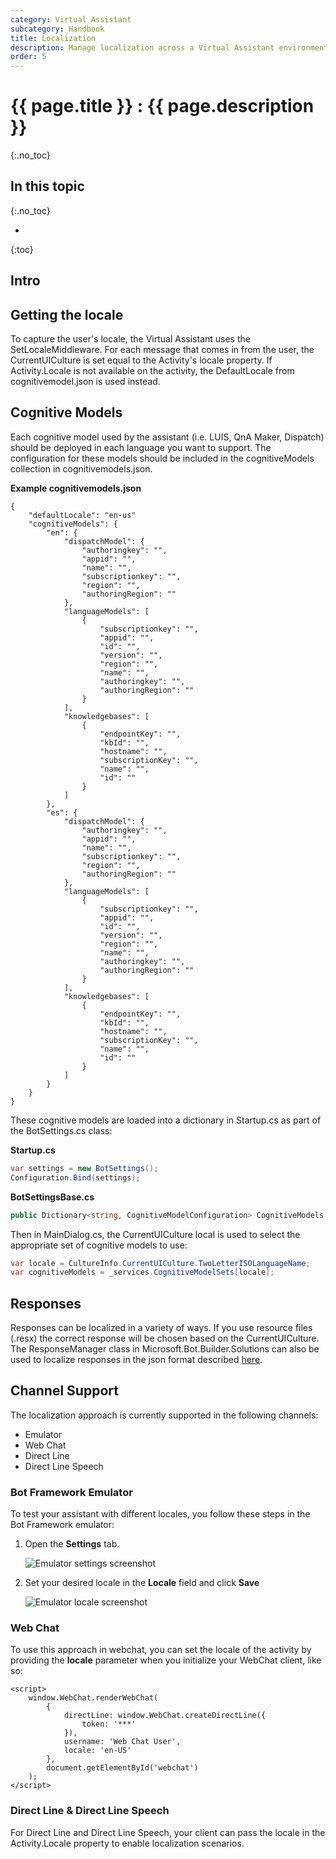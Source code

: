 ```yaml
---
category: Virtual Assistant
subcategory: Handbook
title: Localization
description: Manage localization across a Virtual Assistant environment
order: 5
---
```


# {{ page.title }} : {{ page.description }}
{:.no_toc}

## In this topic
{:.no_toc}

* 
{:toc}

## Intro

## Getting the locale
To capture the user's locale, the Virtual Assistant uses the SetLocaleMiddleware. For each message that comes in from the user, the CurrentUICulture is set equal to the Activity's locale property. If Activity.Locale is not available on the activity, the DefaultLocale from cognitivemodel.json is used instead.

## Cognitive Models
Each cognitive model used by the assistant (i.e. LUIS, QnA Maker, Dispatch) should be deployed in each language you want to support. The configuration for these models should be included in the cognitiveModels collection in cognitivemodels.json.

**Example cognitivemodels.json**
```
{
    "defaultLocale": "en-us"
    "cognitiveModels": {
        "en": {
            "dispatchModel": {
                "authoringkey": "",
                "appid": "",
                "name": "",
                "subscriptionkey": "",
                "region": "",
                "authoringRegion": ""
            },
            "languageModels": [
                {
                    "subscriptionkey": "",
                    "appid": "",
                    "id": "",
                    "version": "",
                    "region": "",
                    "name": "",
                    "authoringkey": "",
                    "authoringRegion": ""
                }
            ],
            "knowledgebases": [
                {
                    "endpointKey": "",
                    "kbId": "",
                    "hostname": "",
                    "subscriptionKey": "",
                    "name": "",
                    "id": ""
                }
            ]
        },
        "es": {
            "dispatchModel": {
                "authoringkey": "",
                "appid": "",
                "name": "",
                "subscriptionkey": "",
                "region": "",
                "authoringRegion": ""
            },
            "languageModels": [
                {
                    "subscriptionkey": "",
                    "appid": "",
                    "id": "",
                    "version": "",
                    "region": "",
                    "name": "",
                    "authoringkey": "",
                    "authoringRegion": ""
                }
            ],
            "knowledgebases": [
                {
                    "endpointKey": "",
                    "kbId": "",
                    "hostname": "",
                    "subscriptionKey": "",
                    "name": "",
                    "id": ""
                }
            ]
        }
    }
}
```

These cognitive models are loaded into a dictionary in Startup.cs as part of the BotSettings.cs class:

**Startup.cs**
```csharp
var settings = new BotSettings();
Configuration.Bind(settings);
```

**BotSettingsBase.cs**
```csharp
public Dictionary<string, CognitiveModelConfiguration> CognitiveModels { get; set; }
```

Then in MainDialog.cs, the CurrentUICulture local is used to select the appropriate set of cognitive models to use:

```csharp
var locale = CultureInfo.CurrentUICulture.TwoLetterISOLanguageName;
var cognitiveModels = _services.CognitiveModelSets[locale];
```

## Responses
Responses can be localized in a variety of ways. If you use resource files (.resx) the correct response will be chosen based on the CurrentUICulture. The ResponseManager class in Microsoft.Bot.Builder.Solutions can also be used to localize responses in the json format described [here]({{site.baseurl}}/reference/skills/responses).

## Channel Support
The localization approach is currently supported in the following channels:
- Emulator
- Web Chat
- Direct Line
- Direct Line Speech

### Bot Framework Emulator
To test your assistant with different locales, you follow these steps in the Bot Framework emulator:

1. Open the **Settings** tab.

    ![Emulator settings screenshot]({{site.baseurl}}/assets/images/emulator_settings.png)

2. Set your desired locale in the **Locale** field and click **Save**

    ![Emulator locale screenshot]({{site.baseurl}}/assets/images/emulator_locale.jpg)

### Web Chat
To use this approach in webchat, you can set the locale of the activity by providing the **locale** parameter when you initialize your WebChat client, like so:

```
<script>
    window.WebChat.renderWebChat(
        {
            directLine: window.WebChat.createDirectLine({
                token: '***'
            }),
            username: 'Web Chat User',
            locale: 'en-US'
        },
        document.getElementById('webchat')
    );
</script>
```

### Direct Line & Direct Line Speech
For Direct Line and Direct Line Speech, your client can pass the locale in the Activity.Locale property to enable localization scenarios.